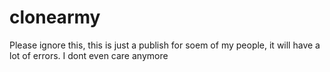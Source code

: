 # clonearmy
Please ignore this, this is just a publish for soem of my people, it will have a lot of errors. I dont even care anymore
